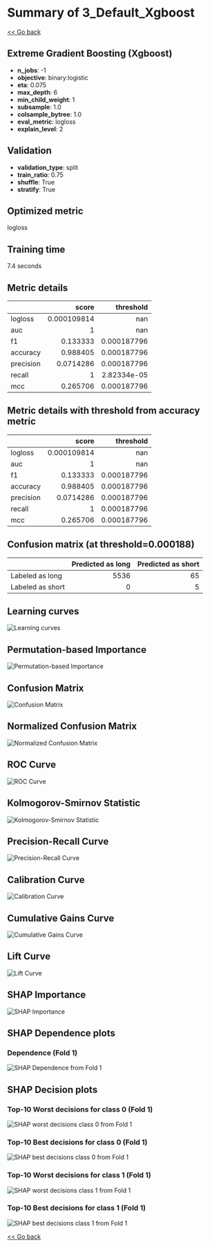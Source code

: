 # Summary of 3_Default_Xgboost

[<< Go back](../README.md)


## Extreme Gradient Boosting (Xgboost)
- **n_jobs**: -1
- **objective**: binary:logistic
- **eta**: 0.075
- **max_depth**: 6
- **min_child_weight**: 1
- **subsample**: 1.0
- **colsample_bytree**: 1.0
- **eval_metric**: logloss
- **explain_level**: 2

## Validation
 - **validation_type**: split
 - **train_ratio**: 0.75
 - **shuffle**: True
 - **stratify**: True

## Optimized metric
logloss

## Training time

7.4 seconds

## Metric details
|           |       score |     threshold |
|:----------|------------:|--------------:|
| logloss   | 0.000109814 | nan           |
| auc       | 1           | nan           |
| f1        | 0.133333    |   0.000187796 |
| accuracy  | 0.988405    |   0.000187796 |
| precision | 0.0714286   |   0.000187796 |
| recall    | 1           |   2.82334e-05 |
| mcc       | 0.265706    |   0.000187796 |


## Metric details with threshold from accuracy metric
|           |       score |     threshold |
|:----------|------------:|--------------:|
| logloss   | 0.000109814 | nan           |
| auc       | 1           | nan           |
| f1        | 0.133333    |   0.000187796 |
| accuracy  | 0.988405    |   0.000187796 |
| precision | 0.0714286   |   0.000187796 |
| recall    | 1           |   0.000187796 |
| mcc       | 0.265706    |   0.000187796 |


## Confusion matrix (at threshold=0.000188)
|                  |   Predicted as long |   Predicted as short |
|:-----------------|--------------------:|---------------------:|
| Labeled as long  |                5536 |                   65 |
| Labeled as short |                   0 |                    5 |

## Learning curves
![Learning curves](learning_curves.png)

## Permutation-based Importance
![Permutation-based Importance](permutation_importance.png)
## Confusion Matrix

![Confusion Matrix](confusion_matrix.png)


## Normalized Confusion Matrix

![Normalized Confusion Matrix](confusion_matrix_normalized.png)


## ROC Curve

![ROC Curve](roc_curve.png)


## Kolmogorov-Smirnov Statistic

![Kolmogorov-Smirnov Statistic](ks_statistic.png)


## Precision-Recall Curve

![Precision-Recall Curve](precision_recall_curve.png)


## Calibration Curve

![Calibration Curve](calibration_curve_curve.png)


## Cumulative Gains Curve

![Cumulative Gains Curve](cumulative_gains_curve.png)


## Lift Curve

![Lift Curve](lift_curve.png)



## SHAP Importance
![SHAP Importance](shap_importance.png)

## SHAP Dependence plots

### Dependence (Fold 1)
![SHAP Dependence from Fold 1](learner_fold_0_shap_dependence.png)

## SHAP Decision plots

### Top-10 Worst decisions for class 0 (Fold 1)
![SHAP worst decisions class 0 from Fold 1](learner_fold_0_shap_class_0_worst_decisions.png)
### Top-10 Best decisions for class 0 (Fold 1)
![SHAP best decisions class 0 from Fold 1](learner_fold_0_shap_class_0_best_decisions.png)
### Top-10 Worst decisions for class 1 (Fold 1)
![SHAP worst decisions class 1 from Fold 1](learner_fold_0_shap_class_1_worst_decisions.png)
### Top-10 Best decisions for class 1 (Fold 1)
![SHAP best decisions class 1 from Fold 1](learner_fold_0_shap_class_1_best_decisions.png)

[<< Go back](../README.md)
